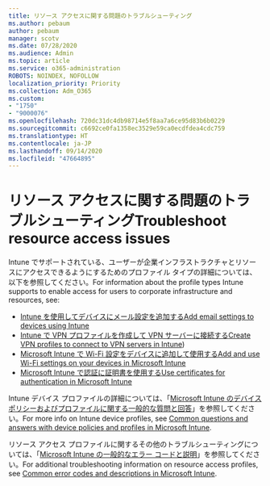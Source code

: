 ```yaml
---
title: リソース アクセスに関する問題のトラブルシューティング
ms.author: pebaum
author: pebaum
manager: scotv
ms.date: 07/28/2020
ms.audience: Admin
ms.topic: article
ms.service: o365-administration
ROBOTS: NOINDEX, NOFOLLOW
localization_priority: Priority
ms.collection: Adm_O365
ms.custom:
- "1750"
- "9000076"
ms.openlocfilehash: 720dc31dc4db98714e5f8aa7a6ce95d83b6b0229
ms.sourcegitcommit: c6692ce0fa1358ec3529e59ca0ecdfdea4cdc759
ms.translationtype: HT
ms.contentlocale: ja-JP
ms.lasthandoff: 09/14/2020
ms.locfileid: "47664895"
---
```

# <a name="troubleshoot-resource-access-issues"></a><span data-ttu-id="69c7d-102">リソース アクセスに関する問題のトラブルシューティング</span><span class="sxs-lookup"><span data-stu-id="69c7d-102">Troubleshoot resource access issues</span></span>

<span data-ttu-id="69c7d-103">Intune でサポートされている、ユーザーが企業インフラストラクチャとリソースにアクセスできるようにするためのプロファイル タイプの詳細については、以下を参照してください。</span><span class="sxs-lookup"><span data-stu-id="69c7d-103">For information about the profile types Intune supports to enable access for users to corporate infrastructure and resources, see:</span></span>

- [<span data-ttu-id="69c7d-104">Intune を使用してデバイスにメール設定を追加する</span><span class="sxs-lookup"><span data-stu-id="69c7d-104">Add email settings to devices using Intune</span></span>](https://docs.microsoft.com/intune/email-settings-configure)
- <span data-ttu-id="69c7d-105">[Intune で VPN プロファイルを作成して VPN サーバーに接続する](https://docs.microsoft.com/intune/vpn-settings-configure)</span><span class="sxs-lookup"><span data-stu-id="69c7d-105">[Create VPN profiles to connect to VPN servers in Intune](https://docs.microsoft.com/intune/vpn-settings-configure))</span></span>
- [<span data-ttu-id="69c7d-106">Microsoft Intune で Wi-Fi 設定をデバイスに追加して使用する</span><span class="sxs-lookup"><span data-stu-id="69c7d-106">Add and use Wi-Fi settings on your devices in Microsoft Intune</span></span>](https://docs.microsoft.com/intune/wi-fi-settings-configure)
- [<span data-ttu-id="69c7d-107">Microsoft Intune で認証に証明書を使用する</span><span class="sxs-lookup"><span data-stu-id="69c7d-107">Use certificates for authentication in Microsoft Intune</span></span>](https://docs.microsoft.com/intune/certificates-configure)

<span data-ttu-id="69c7d-108">Intune デバイス プロファイルの詳細については、「[Microsoft Intune のデバイス ポリシーおよびプロファイルに関する一般的な質問と回答](https://docs.microsoft.com/intune/device-profile-troubleshoot)」を参照してください。</span><span class="sxs-lookup"><span data-stu-id="69c7d-108">For more info on Intune device profiles, see [Common questions and answers with device policies and profiles in Microsoft Intune](https://docs.microsoft.com/intune/device-profile-troubleshoot).</span></span>

<span data-ttu-id="69c7d-109">リソース アクセス プロファイルに関するその他のトラブルシューティングについては、「[Microsoft Intune の一般的なエラー コードと説明](https://docs.microsoft.com/intune/troubleshoot-company-resource-access-problems)」を参照してください。</span><span class="sxs-lookup"><span data-stu-id="69c7d-109">For additional troubleshooting information on resource access profiles, see [Common error codes and descriptions in Microsoft Intune](https://docs.microsoft.com/intune/troubleshoot-company-resource-access-problems).</span></span>